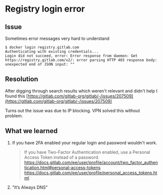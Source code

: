 # Registry login error

## Issue
Sometimes error messages very hard to understand
```console
$ docker login registry.gitlab.com
Authenticating with existing credentials...
Login did not succeed, error: Error response from daemon: Get https://registry.gitlab.com/v2/: error parsing HTTP 403 response body: unexpected end of JSON input: ""
```

## Resolution
After digging through search results which weren't relevant and didn't help I found this
[https://gitlab.com/gitlab-org/gitlab/-/issues/207509](https://gitlab.com/gitlab-org/gitlab/-/issues/207509)

Turns out the issue was due to IP blocking. VPN solved this without problem.

## What we learned

1. If you have 2FA enabled your regular login and password wouldn't work.
   > If you have Two-Factor Authentication enabled, use a Personal Access Token instead of a password.
   https://docs.gitlab.com/ee/user/profile/account/two_factor_authentication.html#personal-access-tokens
   https://docs.gitlab.com/ee/user/profile/personal_access_tokens.html
2. "It’s Always DNS"
